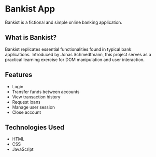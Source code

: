# Bankist App

Bankist is a fictional and simple online banking application.

## What is Bankist?

Bankist replicates essential functionalities found in typical bank applications. Introduced by Jonas Schmedtmann, this project serves as a practical learning exercise for DOM manipulation and user interaction.

## Features

- Login
- Transfer funds between accounts
- View transaction history
- Request loans
- Manage user session
- Close account

## Technologies Used

- HTML
- CSS
- JavaScript
